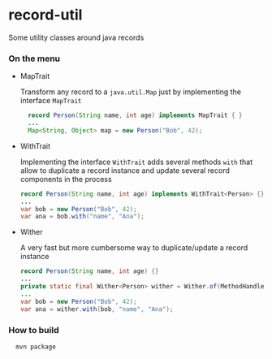 # record-util
Some utility classes around java records

### On the menu

- MapTrait
  
  Transform any record to a `java.util.Map` just by implementing the interface `MapTrait`
  ```java
    record Person(String name, int age) implements MapTrait { }
    ...
    Map<String, Object> map = new Person("Bob", 42);
  ```

- WithTrait

  Implementing the interface `WithTrait` adds several methods `with` that allow to duplicate
  a record instance and update several record components in the process
  ```java
  record Person(String name, int age) implements WithTrait<Person> {}
  ...
  var bob = new Person("Bob", 42);
  var ana = bob.with("name", "Ana");
  ```

- Wither
  
  A very fast but more cumbersome way to duplicate/update a record instance
  ```java
  record Person(String name, int age) {}
  ...
  private static final Wither<Person> wither = Wither.of(MethodHandles.lookup(), Person.class);
  ...
  var bob = new Person("Bob", 42);
  var ana = wither.with(bob, "name", "Ana");
  ```


### How to build
```
  mvn package
```

